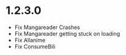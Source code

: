 # 1.2.3.0

- Fix Mangareader Crashes
- Fix Mangareader getting stuck on loading
- Fix Allanime
- Fix ConsumeBili